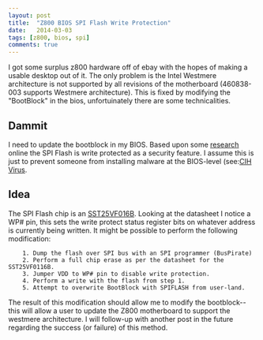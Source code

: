 ```yaml
---
layout: post
title:  "Z800 BIOS SPI Flash Write Protection"
date:   2014-03-03
tags: [z800, bios, spi]
comments: true
---
```



I got some surplus z800 hardware off of ebay with the hopes of making a usable desktop out of it. The only problem is the Intel Westmere architecture is not supported by all revisions of the motherboard (460838-003 supports Westmere architecture). This is fixed by modifying the "BootBlock" in the bios, unfortuinately there are some technicalities.

## Dammit

I need to update the bootblock in my BIOS. Based upon some [research](http://www.techsupportforum.com/forums/f15/hp-z800-upgrading-bios-bootblock-649793.html) online the SPI Flash is write protected as a security feature. I assume this is just to prevent someone from installing malware at the BIOS-level (see:[CIH Virus](http://en.wikipedia.org/wiki/CIH_(computer_virus)).

## Idea
The SPI Flash chip is an [SST25VF016B](http://ww1.microchip.com/downloads/jp/DeviceDoc/jp550401.pdf). Looking at the datasheet I notice a WP# pin, this sets the write protect status register bits on whatever address is currently being written. It might be possible to perform the following modification:

		1. Dump the flash over SPI bus with an SPI programmer (BusPirate)
		2. Perform a full chip erase as per the datasheet for the SST25VF0116B.
		3. Jumper VDD to WP# pin to disable write protection.
		4. Perform a write with the flash from step 1.
		5. Attempt to overwrite BootBlock with SPIFLASH from user-land.

The result of this modification should allow me to modify the bootblock--this will allow a user to update the Z800 motherboard to support the westmere architecture. I will follow-up with another post in the future regarding the success (or failure) of this method.
